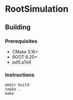 # RootSimulation

## Building

### Prerequisites
- CMake 3.16+
- ROOT 6.20+
- pdfLaTeX

### Instructions
  
    mkdir build
    cmake .
    make